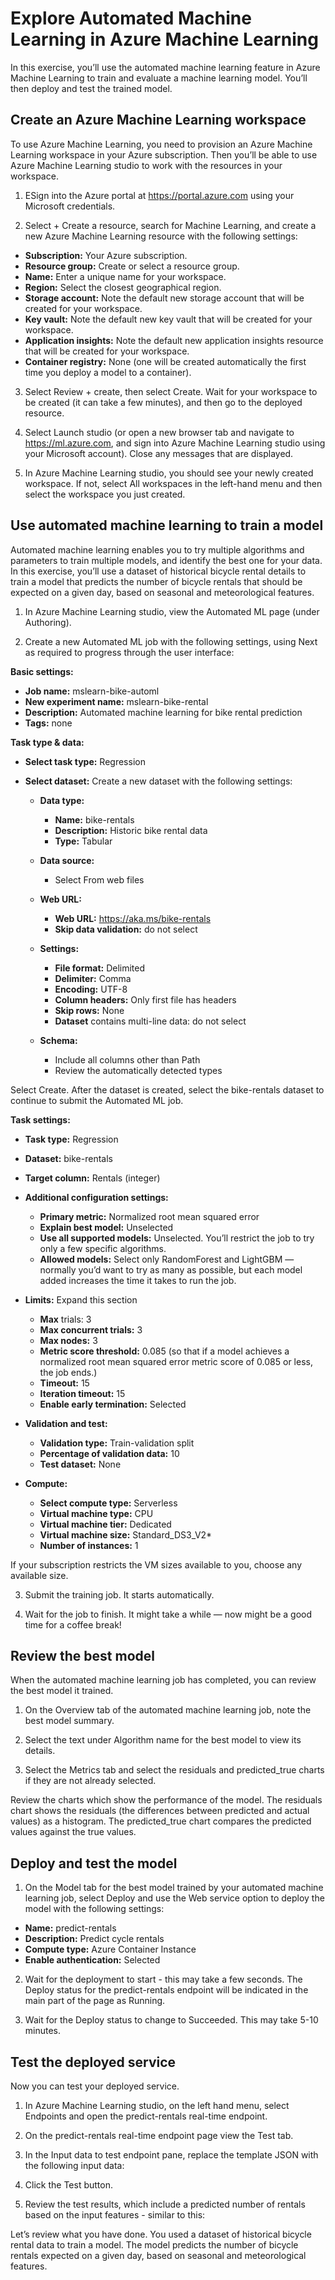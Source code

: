 
# Explore Automated Machine Learning in Azure Machine Learning

In this exercise, you’ll use the automated machine learning feature in Azure Machine Learning to train and evaluate a machine learning model. You’ll then deploy and test the trained model.

## Create an Azure Machine Learning workspace

To use Azure Machine Learning, you need to provision an Azure Machine Learning workspace in your Azure subscription. Then you’ll be able to use Azure Machine Learning studio to work with the resources in your workspace.

1. ESign into the Azure portal at https://portal.azure.com using your Microsoft credentials.

2. Select + Create a resource, search for Machine Learning, and create a new Azure Machine Learning resource with the following settings:

* **Subscription:** Your Azure subscription.
* **Resource group:** Create or select a resource group.
* **Name:** Enter a unique name for your workspace.
* **Region:** Select the closest geographical region.
* **Storage account:** Note the default new storage account that will be created for your workspace.
* **Key vault:** Note the default new key vault that will be created for your workspace.
* **Application insights:** Note the default new application insights resource that will be created for your workspace.
* **Container registry:** None (one will be created automatically the first time you deploy a model to a container).

3. Select Review + create, then select Create. Wait for your workspace to be created (it can take a few minutes), and then go to the deployed resource.

4. Select Launch studio (or open a new browser tab and navigate to https://ml.azure.com, and sign into Azure Machine Learning studio using your Microsoft account). Close any messages that are displayed.

5. In Azure Machine Learning studio, you should see your newly created workspace. If not, select All workspaces in the left-hand menu and then select the workspace you just created.

## Use automated machine learning to train a model

Automated machine learning enables you to try multiple algorithms and parameters to train multiple models, and identify the best one for your data. In this exercise, you’ll use a dataset of historical bicycle rental details to train a model that predicts the number of bicycle rentals that should be expected on a given day, based on seasonal and meteorological features.

1. In Azure Machine Learning studio, view the Automated ML page (under Authoring).

2. Create a new Automated ML job with the following settings, using Next as required to progress through the user interface:

**Basic settings:**

* **Job name:** mslearn-bike-automl
* **New experiment name:** mslearn-bike-rental
* **Description:** Automated machine learning for bike rental prediction
* **Tags:** none

**Task type & data:**

* **Select task type:** Regression
* **Select dataset:** Create a new dataset with the following settings:

    * **Data type:**
        * **Name:** bike-rentals
        * **Description:** Historic bike rental data
        * **Type:** Tabular

    * **Data source:**
        * Select From web files

    * **Web URL:**
        * **Web URL:** https://aka.ms/bike-rentals
        * **Skip data validation:** do not select

    * **Settings:**
        * **File format:** Delimited
        * **Delimiter:** Comma
        * **Encoding:** UTF-8
        * **Column headers:** Only first file has headers
        * **Skip rows:** None
        * **Dataset** contains multi-line data: do not select
    
    * **Schema:**
        * Include all columns other than Path
        * Review the automatically detected types
    
Select Create. After the dataset is created, select the bike-rentals dataset to continue to submit the Automated ML job.

**Task settings:**

* **Task type:** Regression
* **Dataset:** bike-rentals
* **Target column:** Rentals (integer)
* **Additional configuration settings:**

    * **Primary metric:** Normalized root mean squared error
    * **Explain best model:** Unselected
    * **Use all supported models:** Unselected. You’ll restrict the job to try only a few specific algorithms.
    * **Allowed models:** Select only RandomForest and LightGBM — normally you’d want to try as many as possible, but each model added increases the time it takes to run the job.

* **Limits:** Expand this section

    * **Max** trials: 3
    * **Max concurrent trials:** 3
    * **Max nodes:** 3
    * **Metric score threshold:** 0.085 (so that if a model achieves a normalized root mean squared error metric score of 0.085 or less, the job ends.)
    * **Timeout:** 15
    * **Iteration timeout:** 15
    * **Enable early termination:** Selected

* **Validation and test:**

    * **Validation type:** Train-validation split
    * **Percentage of validation data:** 10
    * **Test dataset:** None

* **Compute:**

    * **Select compute type:** Serverless
    * **Virtual machine type:** CPU
    * **Virtual machine tier:** Dedicated
    * **Virtual machine size:** Standard_DS3_V2*
    * **Number of instances:** 1

If your subscription restricts the VM sizes available to you, choose any available size.

3. Submit the training job. It starts automatically.

4. Wait for the job to finish. It might take a while — now might be a good time for a coffee break!


## Review the best model

When the automated machine learning job has completed, you can review the best model it trained.

1. On the Overview tab of the automated machine learning job, note the best model summary.

2. Select the text under Algorithm name for the best model to view its details.

3. Select the Metrics tab and select the residuals and predicted_true charts if they are not already selected.

Review the charts which show the performance of the model. The residuals chart shows the residuals (the differences between predicted and actual values) as a histogram. The predicted_true chart compares the predicted values against the true values.

## Deploy and test the model

1. On the Model tab for the best model trained by your automated machine learning job, select Deploy and use the Web service option to deploy the model with the following settings:

* **Name:** predict-rentals
* **Description:** Predict cycle rentals
* **Compute type:** Azure Container Instance
* **Enable authentication:** Selected

2. Wait for the deployment to start - this may take a few seconds. The Deploy status for the predict-rentals endpoint will be indicated in the main part of the page as Running.

3. Wait for the Deploy status to change to Succeeded. This may take 5-10 minutes.

## Test the deployed service

Now you can test your deployed service.

1. In Azure Machine Learning studio, on the left hand menu, select Endpoints and open the predict-rentals real-time endpoint.

2. On the predict-rentals real-time endpoint page view the Test tab.

3. In the Input data to test endpoint pane, replace the template JSON with the following input data:

4. Click the Test button.

5. Review the test results, which include a predicted number of rentals based on the input features - similar to this:

Let’s review what you have done. You used a dataset of historical bicycle rental data to train a model. The model predicts the number of bicycle rentals expected on a given day, based on seasonal and meteorological features.

